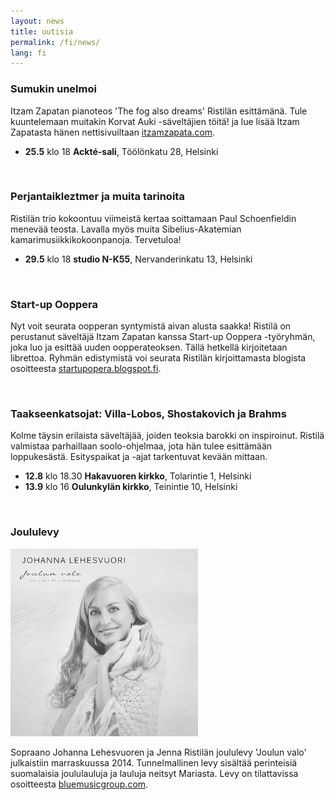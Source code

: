 ```yaml
---
layout: news
title: uutisia
permalink: /fi/news/
lang: fi
---
```


<!--
<img src="/images/jenna3.jpg" width="300px" alt="Jenna Ristilä" style="float: right; margin-left: 50px; margin-top: 25px;  ">
<h1>{{ page.title }}</h1>
-->

### Sumukin unelmoi

Itzam Zapatan pianoteos 'The fog also dreams' Ristilän esittämänä. Tule kuuntelemaan muitakin Korvat Auki -säveltäjien töitä! ja lue lisää Itzam Zapatasta hänen nettisivuiltaan [itzamzapata.com](http://itzamzapata.com/).

- __25.5__ klo 18 __Ackté-sali__, Töölönkatu 28, Helsinki

<br/>

### Perjantaikleztmer ja muita tarinoita

Ristilän trio kokoontuu viimeistä kertaa soittamaan Paul Schoenfieldin menevää teosta. Lavalla myös muita Sibelius-Akatemian kamarimusiikkikokoonpanoja. Tervetuloa! 

- __29.5__ klo 18 __studio N-K55__, Nervanderinkatu 13, Helsinki

<br/>

### Start-up Ooppera

Nyt voit seurata oopperan syntymistä aivan alusta saakka! Ristilä on perustanut säveltäjä Itzam Zapatan kanssa Start-up Ooppera -työryhmän, joka luo ja esittää uuden oopperateoksen. Tällä hetkellä kirjoitetaan librettoa. Ryhmän edistymistä voi seurata Ristilän kirjoittamasta blogista osoitteesta [startupopera.blogspot.fi](http://startupopera.blogspot.fi/).

<br/>

### Taakseenkatsojat: Villa-Lobos, Shostakovich ja Brahms

Kolme täysin erilaista säveltäjää, joiden teoksia barokki on inspiroinut. Ristilä valmistaa parhaillaan soolo-ohjelmaa, jota hän tulee esittämään loppukesästä. Esityspaikat ja -ajat tarkentuvat kevään mittaan.

- __12.8__ klo 18.30 __Hakavuoren kirkko__, Tolarintie 1, Helsinki
- __13.9__ klo 16 __Oulunkylän kirkko__, Teinintie 10, Helsinki

<br/>

### Joululevy

![Christmas cd](/images/christmas_cd.jpg)

Sopraano Johanna Lehesvuoren ja Jenna Ristilän joululevy 'Joulun valo' julkaistiin marraskuussa 2014. Tunnelmallinen levy sisältää perinteisiä suomalaisia joululauluja ja lauluja neitsyt Mariasta. Levy on tilattavissa osoitteesta [bluemusicgroup.com](http://lightofchristmas.bluemusicgroup.com/). 
